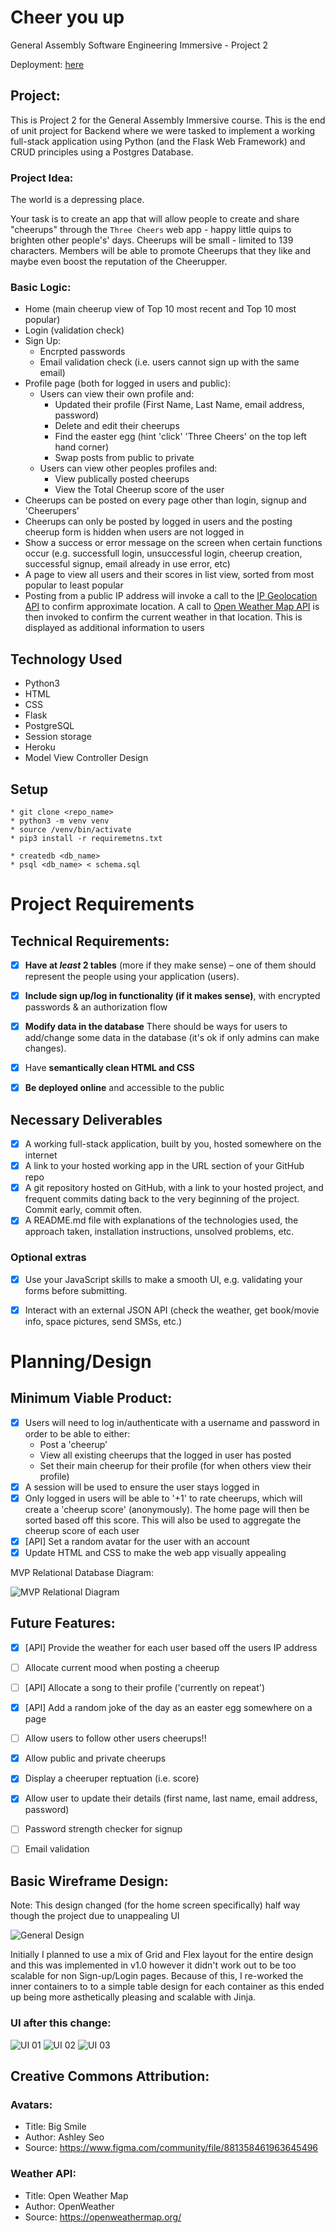 # Cheer you up

General Assembly Software Engineering Immersive - Project 2

Deployment: [here](https://secret-wildwood-49670.herokuapp.com/)

## Project: 

This is Project 2 for the General Assembly Immersive course. This is the end of unit project for Backend where we were tasked to implement a working full-stack application using Python (and the Flask Web Framework) and CRUD principles using a Postgres Database.

### Project Idea:

The world is a depressing place.

Your task is to create an app that will allow people to create and share "cheerups" through the `Three Cheers` web app - happy little quips to brighten other people's' days. Cheerups will be small - limited to 139 characters. Members will be able to promote Cheerups that they like and maybe even boost the reputation of the Cheerupper.

### Basic Logic:
* Home (main cheerup view of Top 10 most recent and Top 10 most popular)
* Login (validation check)
* Sign Up:
    * Encrpted passwords
    * Email validation check (i.e. users cannot sign up with the same email)
* Profile page (both for logged in users and public):
    * Users can view their own profile and:
        * Updated their profile (First Name, Last Name, email address, password)
        * Delete and edit their cheerups
        * Find the easter egg (hint 'click' 'Three Cheers' on the top left hand corner)
        * Swap posts from public to private
    * Users can view other peoples profiles and:
        * View publically posted cheerups
        * View the Total Cheerup score of the user
* Cheerups can be posted on every page other than login, signup and 'Cheerupers'
* Cheerups can only be posted by logged in users and the posting cheerup form is hidden when users are not logged in
* Show a success or error message on the screen when certain functions occur (e.g. successfull login, unsuccessful login, cheerup creation, successful signup, email already in use error, etc)
* A page to view all users and their scores in list view, sorted from most popular to least popular
* Posting from a public IP address will invoke a call to the [IP Geolocation API](http://ip-api.com/) to confirm approximate location. A call to [Open Weather Map API](https://api.openweathermap.org/data/2.5) is then invoked to confirm the current weather in that location. This is displayed as additional information to users

## Technology Used
* Python3
* HTML
* CSS
* Flask
* PostgreSQL
* Session storage
* Heroku
* Model View Controller Design

## Setup
```
* git clone <repo_name>
* python3 -m venv venv
* source /venv/bin/activate
* pip3 install -r requiremetns.txt

* createdb <db_name>
* psql <db_name> < schema.sql

```

# Project Requirements
## Technical Requirements:
- [x] **Have at *least* 2 tables** (more if they make sense) – one of them should represent the people using your application (users).
- [x] **Include sign up/log in functionality (if it makes sense)**, with encrypted passwords & an authorization flow
- [x] **Modify data in the database** There should be ways for users to add/change some data in the database (it's ok if only admins can make changes).
- [x] Have **semantically clean HTML and CSS**
- [x] **Be deployed online** and accessible to the public


## Necessary Deliverables
- [x] A working full-stack application, built by you, hosted somewhere on the internet
- [x] A link to your hosted working app in the URL section of your GitHub repo
- [x] A git repository hosted on GitHub, with a link to your hosted project, and frequent commits dating back to the very beginning of the project. Commit early, commit often.
- [x] A README.md file with explanations of the technologies used, the approach taken, installation instructions, unsolved problems, etc.

### Optional extras
- [x] Use your JavaScript skills to make a smooth UI, e.g. validating your forms before submitting.
- [x] Interact with an external JSON API (check the weather, get book/movie info, space pictures, send SMSs, etc.)


# Planning/Design
## Minimum Viable Product:
- [x] Users will need to log in/authenticate with a username and password in order to be able to either:
    * Post a 'cheerup'
    * View all existing cheerups that the logged in user has posted
    * Set their main cheerup for their profile (for when others view their profile)
- [x] A session will be used to ensure the user stays logged in
- [x] Only logged in users will be able to '+1' to rate cheerups, which will create a 'cheerup score' (anonymously). The home page will then be sorted based off this score. This will also be used to aggregate the cheerup score of each user
- [x] [API] Set a random avatar for the user with an account
- [x] Update HTML and CSS to make the web app visually appealing

MVP Relational Database Diagram:

![MVP Relational Diagram](/static/images/readme/actual-erd.png)


## Future Features:
- [x] [API] Provide the weather for each user based off the users IP address
- [ ] Allocate current mood when posting a cheerup
- [ ] [API] Allocate a song to their profile ('currently on repeat')
- [x] [API] Add a random joke of the day as an easter egg somewhere on a page 
- [ ] Allow users to follow other users cheerups!!
- [x] Allow public and private cheerups
- [x] Display a cheeruper reptuation (i.e. score)
- [x] Allow user to update their details (first name, last name, email address, password)
- [ ] Password strength checker for signup
- [ ] Email validation


## Basic Wireframe Design:
Note: This design changed (for the home screen specifically) half way though the project due to unappealing UI

![General Design](/static/images/readme/general-design.png)

Initially I planned to use a mix of Grid and Flex layout for the entire design and this was implemented in v1.0 however it didn't work out to be too scalable for non Sign-up/Login pages. Because of this, I re-worked the inner containers to to a simple table design for each container as this ended up being more asthetically pleasing and scalable with Jinja.

### UI after this change:
![UI 01](/static/images/readme/ui-01.png)
![UI 02](/static/images/readme/ui-02.png)
![UI 03](/static/images/readme/ui-03.png)

## Creative Commons Attribution:
### Avatars:
- Title: Big Smile
- Author: Ashley Seo 
- Source: https://www.figma.com/community/file/881358461963645496

### Weather API:
- Title: Open Weather Map  
- Author: OpenWeather 
- Source: https://openweathermap.org/